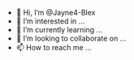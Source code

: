 - 👋 Hi, I’m @Jayne4-Blex
- 👀 I’m interested in ...
- 🌱 I’m currently learning ...
- 💞️ I’m looking to collaborate on ...
- 📫 How to reach me ...

<!---
Jayne4-Blex/Jayne4-Blex is a ✨ special ✨ repository because its `README.md` (this file) appears on your GitHub profile.
You can click the Preview link to take a look at your changes.
--->

